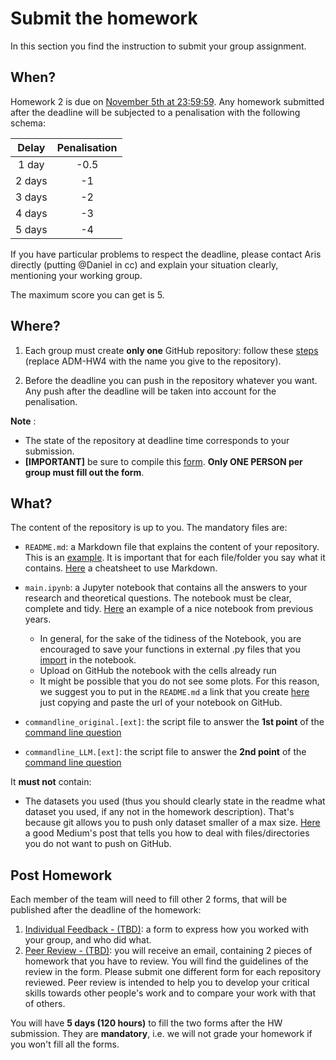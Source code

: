 # Submit the homework

In this section you find the instruction to submit your group assignment.

## When?
Homework 2 is due on [November 5th at 23:59:59](http://aris.me/index.php/data-mining-ds-2023). Any homework submitted after the deadline will be subjected to a penalisation with the following schema:

|   Delay  | Penalisation |
|:--------:|:------------:|
|  1 day |     -0.5     |
| 2 days |      -1      |
| 3 days |      -2      |
| 4 days |      -3      |
| 5 days |      -4      |

If you have particular problems to respect the deadline, please contact Aris directly (putting @Daniel in cc) and explain your situation clearly, mentioning your working group.


The maximum score you can get is 5.

## Where?
1. Each group must create __only one__ GitHub repository: follow these [steps](https://github.com/CriMenghini/ADM-HW4/blob/master/README.md) (replace ADM-HW4 with the name you give to the repository). 

2. Before the deadline you can push in the repository whatever you want. Any push after the deadline will be taken into account for the penalisation.

__Note__ :

* The state of the repository at deadline time corresponds to your submission.
* __[IMPORTANT]__ be sure to compile this [form](https://forms.gle/cVcxJPFqo7Zk8P8z9). **Only ONE PERSON per group must fill out the form**.

## What?

The content of the repository is up to you. The mandatory files are:

* `README.md`: a Markdown file that explains the content of your repository. This is an [example](https://github.com/CriMenghini/Wikipedia/tree/master/Mention). It is important that for each file/folder you say what it contains. [Here](https://github.com/adam-p/markdown-here/wiki/Markdown-Cheatsheet) a cheatsheet to use Markdown.

* `main.ipynb`: a Jupyter notebook that contains all the answers to your research and theoretical questions. The notebook must be clear, complete and tidy. [Here](https://github.com/dusicastepic/ADMSecondHomework/blob/master/ADM_HW2_Full.ipynb) an example of a nice notebook from previous years.
    - In general, for the sake of the tidiness of the Notebook, you are encouraged to save your functions in external .py files that you [import](https://www.programiz.com/python-programming/modules) in the notebook.
    - Upload on GitHub the notebook with the cells already run
    - It might be possible that you do not see some plots. For this reason, we suggest you to put in the `README.md` a link that you create [here](http://nbviewer.jupyter.org/) just copying and paste the url of your notebook on GitHub.

* `commandline_original.[ext]`: the script file to answer the __1st point__ of the <ins>command line question</ins>
* `commandline_LLM.[ext]`: the script file to answer the __2nd point__ of the <ins>command line question</ins>

It __must not__ contain:
* The datasets you used (thus you should clearly state in the readme what dataset you used, if any not in the homework description). That's because git allows you to push only dataset smaller of a max size. [Here](https://haydar-ai.medium.com/learning-how-to-git-ignoring-files-and-folders-using-gitignore-4b6a1ec43ce1) a good Medium's post that tells you how to deal with files/directories you do not want to push on GitHub.

## Post Homework

Each member of the team will need to fill other 2 forms, that will be published after the deadline of the homework:

1. [Individual Feedback - (TBD)](): a form to express how you worked with your group, and who did what.
2. [Peer Review  - (TBD)](): you will receive an email, containing 2 pieces of homework that you have to review. You will find the guidelines of the review in the form. Please submit one different form for each repository reviewed. Peer review is intended to help you to develop your critical skills towards other people's work and to compare your work with that of others. 

You will have __5 days (120 hours)__ to fill the two forms after the HW submission. They are __mandatory__, i.e. we will not grade your homework if you won't fill all the forms.



